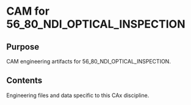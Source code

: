 # CAM for 56_80_NDI_OPTICAL_INSPECTION

## Purpose
CAM engineering artifacts for 56_80_NDI_OPTICAL_INSPECTION.

## Contents
Engineering files and data specific to this CAx discipline.

